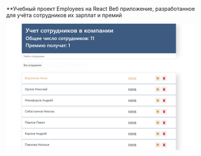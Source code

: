 **Учебный проект Employees на React
Веб приложение, разработанное для учёта сотрудников их зарплат и премий 

<p>
  <img src="1.jpg" width="500" >
</p>

